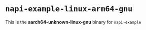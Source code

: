 # `napi-example-linux-arm64-gnu`

This is the **aarch64-unknown-linux-gnu** binary for `napi-example`
